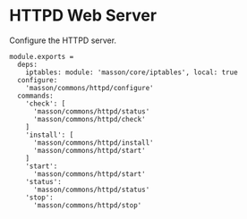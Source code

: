 
# HTTPD Web Server

Configure the HTTPD server.

    module.exports =
      deps:
        iptables: module: 'masson/core/iptables', local: true
      configure:
        'masson/commons/httpd/configure'
      commands:
        'check': [
          'masson/commons/httpd/status'
          'masson/commons/httpd/check'
        ]
        'install': [
          'masson/commons/httpd/install'
          'masson/commons/httpd/start'
        ]
        'start':
          'masson/commons/httpd/start'
        'status':
          'masson/commons/httpd/status'
        'stop':
          'masson/commons/httpd/stop'
